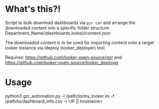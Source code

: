 # What's this?! 
Script to bulk download dashboards via `gzr cat` and arrange the downloaded content into a specific folder structure: Department_Name/(dashboards,looks)/content.json 

The downloaded content is to be used for importing content onto a target looker instance via ldeploy (looker_deployer) tool.

Requires: https://github.com/looker-open-source/gzr and https://github.com/looker-open-source/looker_deployer 

# Usage

python3 gzr_automation.py -l /path/to/my_looker.ini -f /path/to/dashboard_info.csv -i <IP || hostname>
